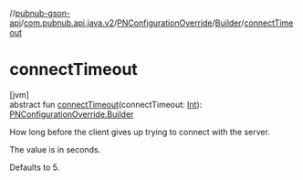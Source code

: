 //[pubnub-gson-api](../../../../index.md)/[com.pubnub.api.java.v2](../../index.md)/[PNConfigurationOverride](../index.md)/[Builder](index.md)/[connectTimeout](connect-timeout.md)

# connectTimeout

[jvm]\
abstract fun [connectTimeout](connect-timeout.md)(connectTimeout: [Int](https://kotlinlang.org/api/latest/jvm/stdlib/kotlin-stdlib/kotlin/-int/index.html)): [PNConfigurationOverride.Builder](index.md)

How long before the client gives up trying to connect with the server.

The value is in seconds.

Defaults to 5.
